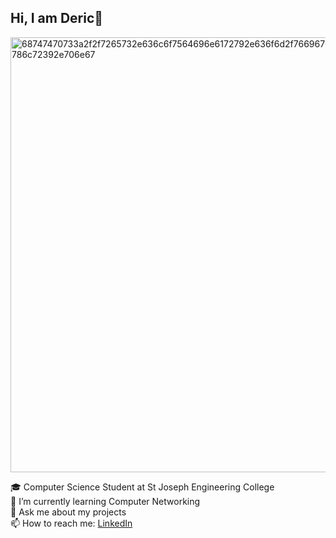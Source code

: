 ## Hi, I am Deric👋

<img width="1380" height="696" alt="68747470733a2f2f7265732e636c6f7564696e6172792e636f6d2f7669676e657368736865747479696e2f696d6167652f75706c6f61642f76313632313631353132302f696e62736167647867706967716d3861786c72392e706e67" src="https://github.com/user-attachments/assets/bba4fe44-ec1d-468f-b6ee-e0e7e3761ae7" />

🎓 Computer Science Student at St Joseph Engineering College<br>
🌱 I’m currently learning Computer Networking<br>
💬 Ask me about my projects<br>
📫 How to reach me: [LinkedIn](https://www.linkedin.com/in/deric-jojo-0594a7271/)
